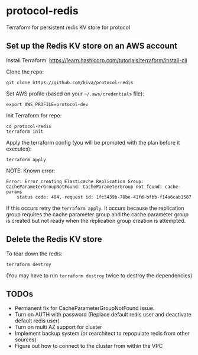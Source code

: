 # protocol-redis
Terraform for persistent redis KV store for protocol

## Set up the Redis KV store on an AWS account

Install Terraform: https://learn.hashicorp.com/tutorials/terraform/install-cli

Clone the repo:
```
git clone https://github.com/kiva/protocol-redis
```

Set AWS profile (based on your `~/.aws/credentials` file):
```
export AWS_PROFILE=protocol-dev
```

Init Terraform for repo:
```
cd protocol-redis
terraform init
```

Apply the terraform config (you will be prompted with the plan before it executes):
```
terraform apply
```

NOTE: Known error:
```
Error: Error creating Elasticache Replication Group: CacheParameterGroupNotFound: CacheParameterGroup not found: cache-params
	status code: 404, request id: 1fc5439b-70be-41fd-bfbb-f14a6cab1587
```

If this occurs retry the `terraform apply`. It occurs because the replication
group requires the cache parameter group and the cache parameter group is
created but not ready when the replication group creation is attempted.

## Delete the Redis KV store

To tear down the redis:
```
terraform destroy
```

(You may have to run `terraform destroy` twice to destroy the dependencies)

## TODOs

- Permanent fix for CacheParameterGroupNotFound issue.
- Turn on AUTH with password (Replace default redis user and deactivate default redis user)
- Turn on multi AZ support for cluster
- Implement backup system (or rearchitect to repopulate redis from other sources)
- Figure out how to connect to the cluster from within the VPC
